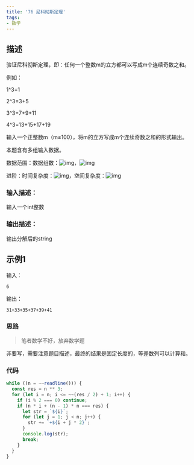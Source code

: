 ```yaml
---
title: '76 尼科彻斯定理'
tags:
- 数学
---
```


## 描述

验证尼科彻斯定理，即：任何一个整数m的立方都可以写成m个连续奇数之和。

例如：

1^3=1

2^3=3+5

3^3=7+9+11

4^3=13+15+17+19

输入一个正整数m（m≤100），将m的立方写成m个连续奇数之和的形式输出。

本题含有多组输入数据。

数据范围：数据组数：![img](https://www.nowcoder.com/equation?tex=1%5Cle%20t%5Cle%205%5C)，![img](https://www.nowcoder.com/equation?tex=1%5Cle%20m%5Cle%20100%5C)

进阶：时间复杂度：![img](https://www.nowcoder.com/equation?tex=O(1)%5C)，空间复杂度：![img](https://www.nowcoder.com/equation?tex=O(1)%5C)



### 输入描述：

输入一个int整数

### 输出描述：

输出分解后的string

## 示例1

输入：

```
6
```



输出：

```
31+33+35+37+39+41
```

### 思路

> 笔者数学不好，放弃数学题

非要写，需要注意题目描述，最终的结果是固定长度的，等差数列可以计算和。

### 代码

```js
while ((n = ~~readline())) {
  const res = n ** 3;
  for (let i = n; i <= ~~(res / 2) + 1; i++) {
    if (i % 2 === 0) continue;
    if (n * i + (n - 1) * n === res) {
      let str = `${i}`;
      for (let j = 1; j < n; j++) {
        str += `+${i + j * 2}`;
      }
      console.log(str);
      break;
    }
  }
}
```

